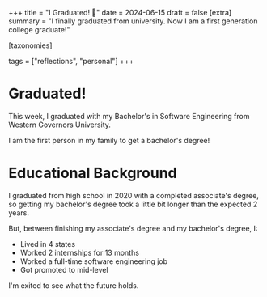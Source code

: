 +++
title = "I Graduated! 🥳"
date = 2024-06-15
draft = false
[extra]
summary = "I finally graduated from university. Now I am a first generation college graduate!"

[taxonomies]

tags = ["reflections", "personal"]
+++

# Graduated!
This week, I graduated with my Bachelor's in Software Engineering from Western Governors University.

I am the first person in my family to get a bachelor's degree!

# Educational Background
I graduated from high school in 2020 with a completed associate's degree, so getting my bachelor's degree took a little bit longer than the expected 2 years.

But, between finishing my associate's degree and my bachelor's degree, I:
- Lived in 4 states
- Worked 2 internships for 13 months
- Worked a full-time software engineering job
- Got promoted to mid-level

I'm exited to see what the future holds.




